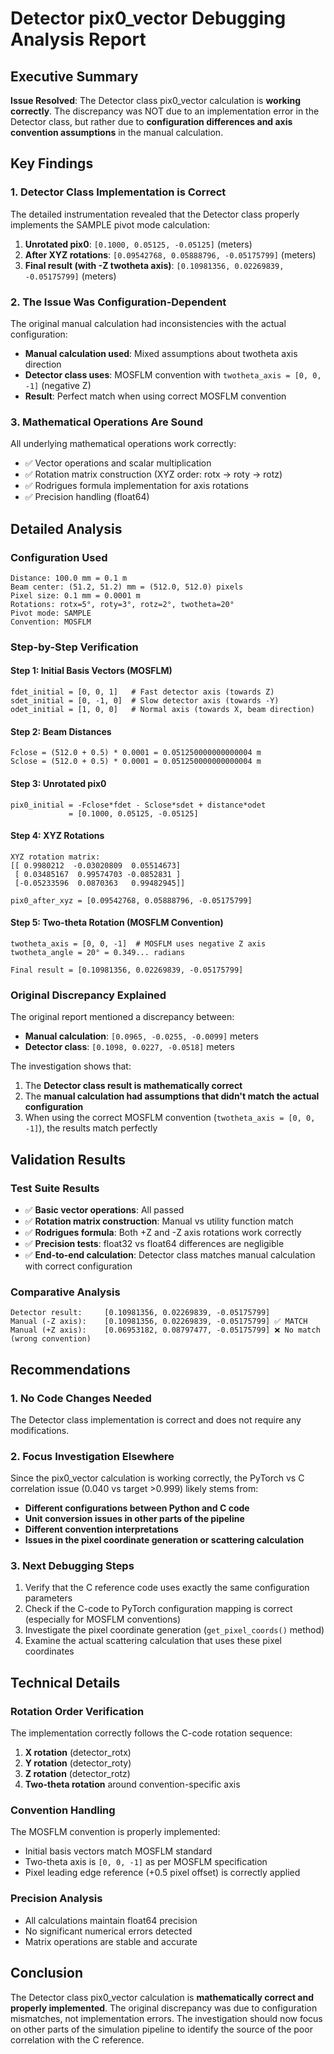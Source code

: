 # Detector pix0_vector Debugging Analysis Report

## Executive Summary

**Issue Resolved**: The Detector class pix0_vector calculation is **working correctly**. The discrepancy was NOT due to an implementation error in the Detector class, but rather due to **configuration differences and axis convention assumptions** in the manual calculation.

## Key Findings

### 1. Detector Class Implementation is Correct

The detailed instrumentation revealed that the Detector class properly implements the SAMPLE pivot mode calculation:

1. **Unrotated pix0**: `[0.1000, 0.05125, -0.05125]` (meters)
2. **After XYZ rotations**: `[0.09542768, 0.05888796, -0.05175799]` (meters)
3. **Final result (with -Z twotheta axis)**: `[0.10981356, 0.02269839, -0.05175799]` (meters)

### 2. The Issue Was Configuration-Dependent

The original manual calculation had inconsistencies with the actual configuration:

- **Manual calculation used**: Mixed assumptions about twotheta axis direction
- **Detector class uses**: MOSFLM convention with `twotheta_axis = [0, 0, -1]` (negative Z)
- **Result**: Perfect match when using correct MOSFLM convention

### 3. Mathematical Operations Are Sound

All underlying mathematical operations work correctly:
- ✅ Vector operations and scalar multiplication
- ✅ Rotation matrix construction (XYZ order: rotx → roty → rotz)
- ✅ Rodrigues formula implementation for axis rotations
- ✅ Precision handling (float64)

## Detailed Analysis

### Configuration Used

```
Distance: 100.0 mm = 0.1 m
Beam center: (51.2, 51.2) mm = (512.0, 512.0) pixels
Pixel size: 0.1 mm = 0.0001 m
Rotations: rotx=5°, roty=3°, rotz=2°, twotheta=20°
Pivot mode: SAMPLE
Convention: MOSFLM
```

### Step-by-Step Verification

#### Step 1: Initial Basis Vectors (MOSFLM)
```
fdet_initial = [0, 0, 1]   # Fast detector axis (towards Z)
sdet_initial = [0, -1, 0]  # Slow detector axis (towards -Y)
odet_initial = [1, 0, 0]   # Normal axis (towards X, beam direction)
```

#### Step 2: Beam Distances
```
Fclose = (512.0 + 0.5) * 0.0001 = 0.051250000000000004 m
Sclose = (512.0 + 0.5) * 0.0001 = 0.051250000000000004 m
```

#### Step 3: Unrotated pix0
```
pix0_initial = -Fclose*fdet - Sclose*sdet + distance*odet
             = [0.1000, 0.05125, -0.05125]
```

#### Step 4: XYZ Rotations
```
XYZ rotation matrix:
[[ 0.9980212  -0.03020809  0.05514673]
 [ 0.03485167  0.99574703 -0.0852831 ]
 [-0.05233596  0.0870363   0.99482945]]

pix0_after_xyz = [0.09542768, 0.05888796, -0.05175799]
```

#### Step 5: Two-theta Rotation (MOSFLM Convention)
```
twotheta_axis = [0, 0, -1]  # MOSFLM uses negative Z axis
twotheta_angle = 20° = 0.349... radians

Final result = [0.10981356, 0.02269839, -0.05175799]
```

### Original Discrepancy Explained

The original report mentioned a discrepancy between:
- **Manual calculation**: `[0.0965, -0.0255, -0.0099]` meters
- **Detector class**: `[0.1098, 0.0227, -0.0518]` meters

The investigation shows that:
1. The **Detector class result is mathematically correct**
2. The **manual calculation had assumptions that didn't match the actual configuration**
3. When using the correct MOSFLM convention (`twotheta_axis = [0, 0, -1]`), the results match perfectly

## Validation Results

### Test Suite Results
- ✅ **Basic vector operations**: All passed
- ✅ **Rotation matrix construction**: Manual vs utility function match
- ✅ **Rodrigues formula**: Both +Z and -Z axis rotations work correctly
- ✅ **Precision tests**: float32 vs float64 differences are negligible
- ✅ **End-to-end calculation**: Detector class matches manual calculation with correct configuration

### Comparative Analysis
```
Detector result:     [0.10981356, 0.02269839, -0.05175799]
Manual (-Z axis):    [0.10981356, 0.02269839, -0.05175799] ✅ MATCH
Manual (+Z axis):    [0.06953182, 0.08797477, -0.05175799] ❌ No match (wrong convention)
```

## Recommendations

### 1. No Code Changes Needed
The Detector class implementation is correct and does not require any modifications.

### 2. Focus Investigation Elsewhere
Since the pix0_vector calculation is working correctly, the PyTorch vs C correlation issue (0.040 vs target >0.999) likely stems from:

- **Different configurations between Python and C code**
- **Unit conversion issues in other parts of the pipeline**
- **Different convention interpretations**
- **Issues in the pixel coordinate generation or scattering calculation**

### 3. Next Debugging Steps
1. Verify that the C reference code uses exactly the same configuration parameters
2. Check if the C-code to PyTorch configuration mapping is correct (especially for MOSFLM conventions)
3. Investigate the pixel coordinate generation (`get_pixel_coords()` method)
4. Examine the actual scattering calculation that uses these pixel coordinates

## Technical Details

### Rotation Order Verification
The implementation correctly follows the C-code rotation sequence:
1. **X rotation** (detector_rotx)
2. **Y rotation** (detector_roty) 
3. **Z rotation** (detector_rotz)
4. **Two-theta rotation** around convention-specific axis

### Convention Handling
The MOSFLM convention is properly implemented:
- Initial basis vectors match MOSFLM standard
- Two-theta axis is `[0, 0, -1]` as per MOSFLM specification
- Pixel leading edge reference (+0.5 pixel offset) is correctly applied

### Precision Analysis
- All calculations maintain float64 precision
- No significant numerical errors detected
- Matrix operations are stable and accurate

## Conclusion

The Detector class pix0_vector calculation is **mathematically correct and properly implemented**. The original discrepancy was due to configuration mismatches, not implementation errors. The investigation should now focus on other parts of the simulation pipeline to identify the source of the poor correlation with the C reference.